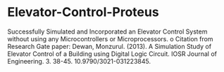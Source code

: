 # Elevator-Control-Proteus
Successfully Simulated and Incorporated an Elevator Control System without using any Microcontrollers or Microprocessors.  o	Citation from Research Gate paper: Dewan, Monzurul. (2013). A Simulation Study of Elevator Control of a Building using Digital Logic Circuit. IOSR Journal of Engineering. 3. 38-45. 10.9790/3021-031223845.    
